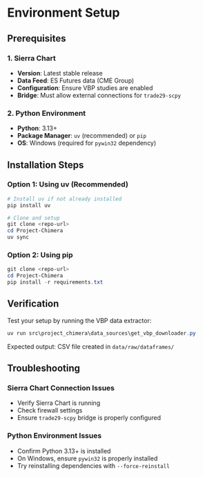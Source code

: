 # Environment Setup

## Prerequisites

### 1. Sierra Chart
- **Version**: Latest stable release
- **Data Feed**: ES Futures data (CME Group)
- **Configuration**: Ensure VBP studies are enabled
- **Bridge**: Must allow external connections for `trade29-scpy`

### 2. Python Environment
- **Python**: 3.13+
- **Package Manager**: `uv` (recommended) or `pip`
- **OS**: Windows (required for `pywin32` dependency)

## Installation Steps

### Option 1: Using uv (Recommended)
```powershell
# Install uv if not already installed
pip install uv

# Clone and setup
git clone <repo-url>
cd Project-Chimera
uv sync
```

### Option 2: Using pip
```powershell
git clone <repo-url>
cd Project-Chimera
pip install -r requirements.txt
```

## Verification

Test your setup by running the VBP data extractor:
```powershell
uv run src\project_chimera\data_sources\get_vbp_downloader.py
```

Expected output: CSV file created in `data/raw/dataframes/`

## Troubleshooting

### Sierra Chart Connection Issues
- Verify Sierra Chart is running
- Check firewall settings
- Ensure `trade29-scpy` bridge is properly configured

### Python Environment Issues  
- Confirm Python 3.13+ is installed
- On Windows, ensure `pywin32` is properly installed
- Try reinstalling dependencies with `--force-reinstall`